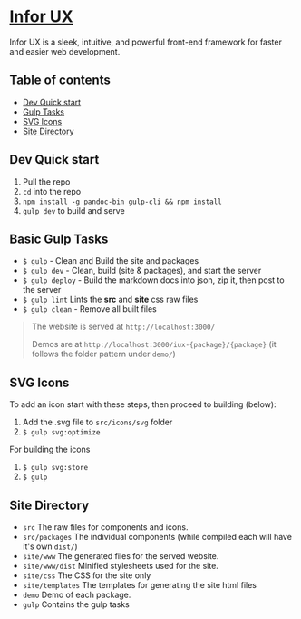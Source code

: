 # [Infor UX](#)

Infor UX is a sleek, intuitive, and powerful front-end framework for faster and easier web development.

## Table of contents
- [Dev Quick start](#dev-quick-start)
- [Gulp Tasks](#other-useful-gulp-tasks)
- [SVG Icons](#edit-icons)
- [Site Directory](#site-directory)

## Dev Quick start
1. Pull the repo
1. `cd` into the repo
1. `npm install -g pandoc-bin gulp-cli && npm install`
1. `gulp dev` to build and serve

## Basic Gulp Tasks

- `$ gulp` - Clean and Build the site and packages
- `$ gulp dev` - Clean, build (site & packages), and start the server
- `$ gulp deploy` - Build the markdown docs into json, zip it, then post to the server
- `$ gulp lint` Lints the **src** and **site** css raw files
- `$ gulp clean` - Remove all built files

> The website is served at `http://localhost:3000/`
>
> Demos are at `http://localhost:3000/iux-{package}/{package}`
> (it follows the folder pattern under `demo/`)

## SVG Icons

To add an icon start with these steps, then proceed to building (below):
1. Add the .svg file to `src/icons/svg` folder
1. `$ gulp svg:optimize`

For building the icons
1. `$ gulp svg:store`
2. `$ gulp`

## Site Directory

- `src` The raw files for components and icons.
- `src/packages` The individual components (while compiled each will have it's own `dist/`)
- `site/www` The generated files for the served website.
- `site/www/dist` Minified stylesheets used for the site.
- `site/css` The CSS for the site only
- `site/templates` The templates for generating the site html files
- `demo` Demo of each package.
- `gulp` Contains the gulp tasks
